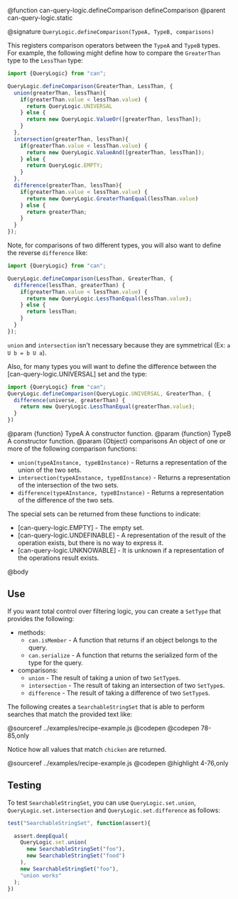 @function can-query-logic.defineComparison defineComparison
@parent can-query-logic.static


@signature `QueryLogic.defineComparison(TypeA, TypeB, comparisons)`

  This registers comparison operators between the `TypeA` and `TypeB`
  types. For example, the following might define how to compare
  the `GreaterThan` type to the `LessThan` type:

  ```js
  import {QueryLogic} from "can";

  QueryLogic.defineComparison(GreaterThan, LessThan, {
    union(greaterThan, lessThan){
      if(greaterThan.value < lessThan.value) {
        return QueryLogic.UNIVERSAL
      } else {
        return new QueryLogic.ValueOr([greaterThan, lessThan]);
      }
    },
    intersection(greaterThan, lessThan){
      if(greaterThan.value < lessThan.value) {
        return new QueryLogic.ValueAnd([greaterThan, lessThan]);
      } else {
        return QueryLogic.EMPTY;
      }
    },
    difference(greaterThan, lessThan){
      if(greaterThan.value < lessThan.value) {
        return new QueryLogic.GreaterThanEqual(lessThan.value)
      } else {
        return greaterThan;
      }
    }
  });
  ```

  Note, for comparisons of two different types, you will also want to
  define the reverse `difference` like:

  ```js
  import {QueryLogic} from "can";

  QueryLogic.defineComparison(LessThan, GreaterThan, {
    difference(lessThan, greaterThan) {
      if(greaterThan.value < lessThan.value) {
        return new QueryLogic.LessThanEqual(lessThan.value);
      } else {
        return lessThan;
      }
    }
  });
  ```

  `union` and `intersection` isn't necessary because they are symmetrical (Ex: `a U b = b U a`).

  Also, for many types you will want to define the difference between the
  [can-query-logic.UNIVERSAL] set and the type:

  ```js
  import {QueryLogic} from "can";
  QueryLogic.defineComparison(QueryLogic.UNIVERSAL, GreaterThan, {
    difference(universe, greaterThan) {
      return new QueryLogic.LessThanEqual(greaterThan.value);
    }
  })
  ```


  @param {function} TypeA A constructor function.
  @param {function} TypeB A constructor function.
  @param {Object} comparisons An object of one or more of the following comparison functions:

  - `union(typeAInstance, typeBInstance)` - Returns a representation of the union of the two sets.
  - `intersection(typeAInstance, typeBInstance)` - Returns a representation of the intersection of the two sets.
  - `difference(typeAInstance, typeBInstance)` - Returns a representation of the difference of the two sets.

  The special sets can be returned from these functions to indicate:

  - [can-query-logic.EMPTY] - The empty set.
  - [can-query-logic.UNDEFINABLE] - A representation of the result of the operation exists, but there is no way to express it.
  - [can-query-logic.UNKNOWABLE] - It is unknown if a representation of the operations result exists.

@body

## Use

If you want total control over filtering logic, you can create a `SetType` that
provides the following:

- methods:
  - `can.isMember` - A function that returns if an object belongs to the query.
  - `can.serialize` - A function that returns the serialized form of the type for the query.
- comparisons:
  - `union` - The result of taking a union of two `SetType`s.
  - `intersection` - The result of taking an intersection of two `SetType`s.
  - `difference` - The result of taking a difference of two `SetType`s.

The following creates a `SearchableStringSet` that is able to perform searches that match
the provided text like:

@sourceref ../examples/recipe-example.js
@codepen
@codepen 78-85,only

Notice how all values that match `chicken` are returned.

@sourceref ../examples/recipe-example.js
@codepen
@highlight 4-76,only

## Testing

To test `SearchableStringSet`, you can use `QueryLogic.set.union`, `QueryLogic.set.intersection`
and `QueryLogic.set.difference` as follows:


```js
test("SearchableStringSet", function(assert){

  assert.deepEqual(
    QueryLogic.set.union(
      new SearchableStringSet("foo"),
      new SearchableStringSet("food")
    ),
    new SearchableStringSet("foo"),
    "union works"
  );
})
```
